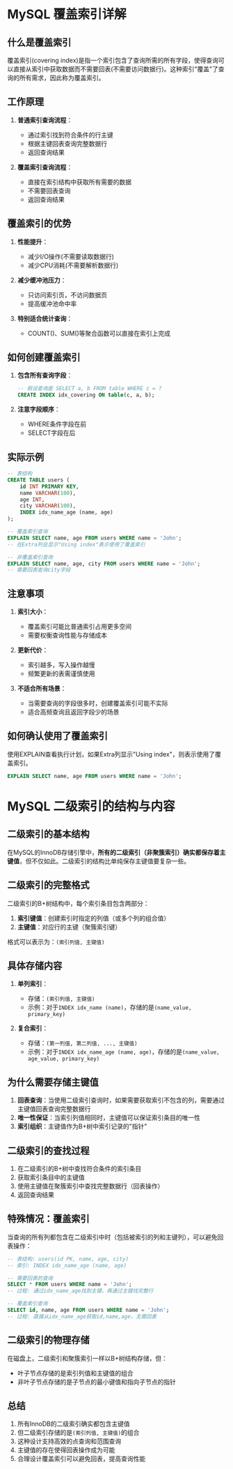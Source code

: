 # MySQL 覆盖索引详解

## 什么是覆盖索引

覆盖索引(covering index)是指一个索引包含了查询所需的所有字段，使得查询可以直接从索引中获取数据而不需要回表(不需要访问数据行)。这种索引"覆盖"了查询的所有需求，因此称为覆盖索引。

## 工作原理

1. **普通索引查询流程**：
   - 通过索引找到符合条件的行主键
   - 根据主键回表查询完整数据行
   - 返回查询结果

2. **覆盖索引查询流程**：
   - 直接在索引结构中获取所有需要的数据
   - 不需要回表查询
   - 返回查询结果

## 覆盖索引的优势

1. **性能提升**：
   - 减少I/O操作(不需要读取数据行)
   - 减少CPU消耗(不需要解析数据行)

2. **减少缓冲池压力**：
   - 只访问索引页，不访问数据页
   - 提高缓冲池命中率

3. **特别适合统计查询**：
   - COUNT()、SUM()等聚合函数可以直接在索引上完成

## 如何创建覆盖索引

1. **包含所有查询字段**：
   ```sql
   -- 假设查询是 SELECT a, b FROM table WHERE c = ?
   CREATE INDEX idx_covering ON table(c, a, b);
   ```

2. **注意字段顺序**：
   - WHERE条件字段在前
   - SELECT字段在后

## 实际示例

```sql
-- 表结构
CREATE TABLE users (
    id INT PRIMARY KEY,
    name VARCHAR(100),
    age INT,
    city VARCHAR(100),
    INDEX idx_name_age (name, age)
);

-- 覆盖索引查询
EXPLAIN SELECT name, age FROM users WHERE name = 'John';
-- 在Extra列会显示"Using index"表示使用了覆盖索引

-- 非覆盖索引查询
EXPLAIN SELECT name, age, city FROM users WHERE name = 'John';
-- 需要回表查询city字段
```

## 注意事项

1. **索引大小**：
   - 覆盖索引可能比普通索引占用更多空间
   - 需要权衡查询性能与存储成本

2. **更新代价**：
   - 索引越多，写入操作越慢
   - 频繁更新的表需谨慎使用

3. **不适合所有场景**：
   - 当需要查询的字段很多时，创建覆盖索引可能不实际
   - 适合高频查询且返回字段少的场景

## 如何确认使用了覆盖索引

使用EXPLAIN查看执行计划，如果Extra列显示"Using index"，则表示使用了覆盖索引。

```sql
EXPLAIN SELECT name, age FROM users WHERE name = 'John';
```
# MySQL 二级索引的结构与内容

## 二级索引的基本结构

在MySQL的InnoDB存储引擎中，**所有的二级索引（非聚簇索引）确实都保存着主键值**，但不仅如此。二级索引的结构比单纯保存主键值要复杂一些。

## 二级索引的完整格式

二级索引的B+树结构中，每个索引条目包含两部分：

1. **索引键值**：创建索引时指定的列值（或多个列的组合值）
2. **主键值**：对应行的主键（聚簇索引键）

格式可以表示为：`(索引列值, 主键值)`

## 具体存储内容

1. **单列索引**：
   - 存储：`(索引列值, 主键值)`
   - 示例：对于`INDEX idx_name (name)`，存储的是`(name_value, primary_key)`

2. **复合索引**：
   - 存储：`(第一列值, 第二列值, ..., 主键值)`
   - 示例：对于`INDEX idx_name_age (name, age)`，存储的是`(name_value, age_value, primary_key)`

## 为什么需要存储主键值

1. **回表查询**：当使用二级索引查询时，如果需要获取索引不包含的列，需要通过主键值回表查询完整数据行
2. **唯一性保证**：当索引列值相同时，主键值可以保证索引条目的唯一性
3. **索引组织**：主键值作为B+树中索引记录的"指针"

## 二级索引的查找过程

1. 在二级索引的B+树中查找符合条件的索引条目
2. 获取索引条目中的主键值
3. 使用主键值在聚簇索引中查找完整数据行（回表操作）
4. 返回查询结果

## 特殊情况：覆盖索引

当查询的所有列都包含在二级索引中时（包括被索引的列和主键列），可以避免回表操作：

```sql
-- 表结构: users(id PK, name, age, city)
-- 索引: INDEX idx_name_age (name, age)

-- 需要回表的查询
SELECT * FROM users WHERE name = 'John';
-- 过程: 通过idx_name_age找到主键，再通过主键找完整行

-- 覆盖索引查询
SELECT id, name, age FROM users WHERE name = 'John';
-- 过程: 直接从idx_name_age获取id,name,age，无需回表
```

## 二级索引的物理存储

在磁盘上，二级索引和聚簇索引一样以B+树结构存储，但：
- 叶子节点存储的是索引列值和主键值的组合
- 非叶子节点存储的是子节点的最小键值和指向子节点的指针

## 总结

1. 所有InnoDB的二级索引确实都包含主键值
2. 但二级索引存储的是`(索引列值, 主键值)`的组合
3. 这种设计支持高效的点查询和范围查询
4. 主键值的存在使得回表操作成为可能
5. 合理设计覆盖索引可以避免回表，提高查询性能